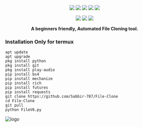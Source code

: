 <!-- FILE-CLONING -->

<p align="center">
  <img src="https://img.shields.io/badge/Version-6-green?style=for-the-badge">
  <img src="https://img.shields.io/github/license/Sabbir-787/File-Clone?style=for-the-badge">
  <img src="https://img.shields.io/github/stars/Sabbir-787/File-Clone?style=for-the-badge">
  <img src="https://img.shields.io/github/issues/Sabbir-787/File-Clone?color=red&style=for-the-badge">
  <img src="https://img.shields.io/github/forks/Sabbir-787/File-Clone?color=teal&style=for-the-badge">
</p>

<p align="center">
  <img src="https://img.shields.io/badge/Author-SN--SABBIR-blue?style=flat-square">
  <img src="https://img.shields.io/badge/Written%20In-PYTHON-darkcyan?style=flat-square">
  <img src="https://hits.seeyoufarm.com/api/count/incr/badge.svg?url=https%3A%2F%2Fgithub.com%2FSabbir-787%2FFile-Clone&title=Visitors&edge_flat=false"/></a>
</p>

<p align="center"><b>A beginners friendly, Automated File Cloning tool.</b></p>



### Installation Only for termux

  ```
  apt update
  apt upgrade
  pkg install python
  pkg install git
  pkg install play-audio
  pip install bs4
  pip install mechanize
  pip install rich
  pip install futures
  pip install requests
  git clone https://github.com/Sabbir-787/File-Clone
  cd File-Clone
  git pull
  python FileV6.py
  ```
![logo]([https://github.com/Sabbir-787/File-Clone/blob/main/20240110_161756.jpg](https://github.com/Sabbir-787/File-Clone/blob/main/Screenshot_20240129-163004.png)https://github.com/Sabbir-787/File-Clone/blob/main/Screenshot_20240129-163004.png)

<table>

<!-- // -->
